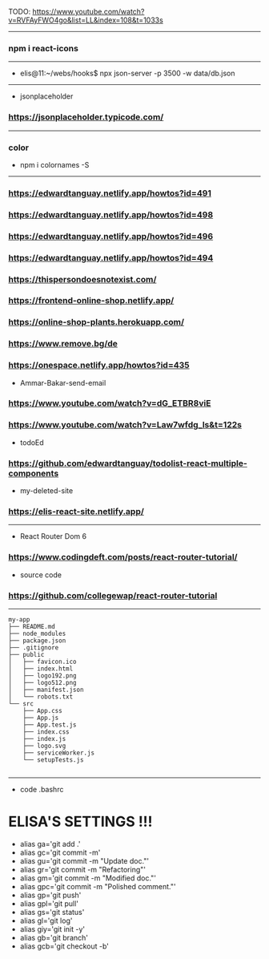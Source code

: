 TODO:
 https://www.youtube.com/watch?v=RVFAyFWO4go&list=LL&index=108&t=1033s

 ---

### npm i react-icons
---
- elis@11:~/webs/hooks$ npx json-server -p 3500 -w data/db.json
---
- jsonplaceholder
### https://jsonplaceholder.typicode.com/

---
### color
- npm i colornames -S

---
### https://edwardtanguay.netlify.app/howtos?id=491
### https://edwardtanguay.netlify.app/howtos?id=498
### https://edwardtanguay.netlify.app/howtos?id=496
### https://edwardtanguay.netlify.app/howtos?id=494
### https://thispersondoesnotexist.com/
### https://frontend-online-shop.netlify.app/
### https://online-shop-plants.herokuapp.com/
### https://www.remove.bg/de
### https://onespace.netlify.app/howtos?id=435
- Ammar-Bakar-send-email
### https://www.youtube.com/watch?v=dG_ETBR8viE
### https://www.youtube.com/watch?v=Law7wfdg_ls&t=122s
- todoEd
### https://github.com/edwardtanguay/todolist-react-multiple-components

- my-deleted-site
### https://elis-react-site.netlify.app/

---

- React Router Dom 6
### https://www.codingdeft.com/posts/react-router-tutorial/

- source code
### https://github.com/collegewap/react-router-tutorial

---

```
my-app
├── README.md
├── node_modules
├── package.json
├── .gitignore
├── public
│   ├── favicon.ico
│   ├── index.html
│   ├── logo192.png
│   ├── logo512.png
│   ├── manifest.json
│   └── robots.txt
└── src
    ├── App.css
    ├── App.js
    ├── App.test.js
    ├── index.css
    ├── index.js
    ├── logo.svg
    ├── serviceWorker.js
    └── setupTests.js
    

```
---
- code .bashrc
# ELISA'S SETTINGS !!!
- alias ga='git add .'
- alias gc='git commit -m'
- alias gu='git commit -m "Update doc."'
- alias gr='git commit -m "Refactoring"'
- alias gm='git commit -m "Modified doc."'
- alias gpc='git commit -m "Polished comment."'
- alias gp='git push'
- alias gpl='git pull'
- alias gs='git status'
- alias gl='git log'
- alias giy='git init -y'
- alias gb='git branch'
- alias gcb='git checkout -b'
```